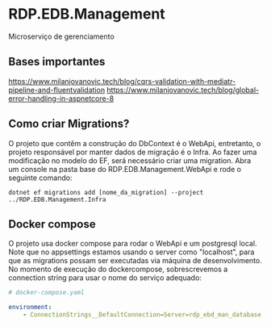 # RDP.EDB.Management
Microserviço de gerenciamento

## Bases importantes
https://www.milanjovanovic.tech/blog/cqrs-validation-with-mediatr-pipeline-and-fluentvalidation
https://www.milanjovanovic.tech/blog/global-error-handling-in-aspnetcore-8

## Como criar Migrations?
O projeto que contêm a construção do DbContext é o WebApi, entretanto, o projeto responsável por manter dados de migração é o Infra.
Ao fazer uma modificação no modelo do EF, será necessário criar uma migration.
Abra um console na pasta base do RDP.EDB.Management.WebApi e rode o seguinte comando:

```
dotnet ef migrations add [nome_da_migration] --project ../RDP.EDB.Management.Infra
```

## Docker compose
O projeto usa docker compose para rodar o WebApi e um postgresql local.
Note que no appsettings estamos usando o server como "localhost", para que as migrations possam ser executadas via máquina de desenvolvimento.
No momento de execução do dockercompose, sobrescrevemos a connection string para usar o nome do serviço adequado:

```yaml
# docker-compose.yaml

environment:
    - ConnectionStrings__DefaultConnection=Server=rdp_ebd_man_database;Port=5432;Database=ebd;User Id=ebd_user;Password=asd@123
```
